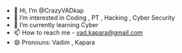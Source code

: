 - 👋 Hi, I’m @CrazyVADkap
- 👀 I’m interested in Coding , PT , Hacking , Cyber Security
- 🌱 I’m currently learning Cyber
- 📫 How to reach me - vad.kapara@gmail.com
- 😄 Pronouns: Vadim , Kapara

<!---
CrazyVADkap/CrazyVADkap is a ✨ special ✨ repository because its `README.md` (this file) appears on your GitHub profile.
You can click the Preview link to take a look at your changes.
--->
